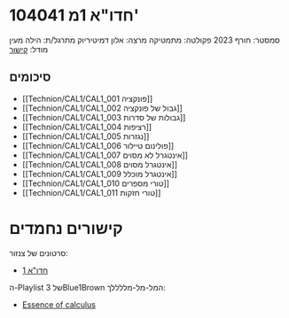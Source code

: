 # 104041 חדו"א 1מ'

סמסטר: חורף 2023
פקולטה: מתמטיקה
מרצה: אלון דמיטיריוק
מתרגל/ת: הילה מעין
מודל: [קישור](https://moodle2223.technion.ac.il/course/view.php?id=420)

## סיכומים
- [[Technion/CAL1/CAL1_001 פונקציה]]
- [[Technion/CAL1/CAL1_002 גבול של פונקציה]]
- [[Technion/CAL1/CAL1_003 גבולות של סדרות]]
- [[Technion/CAL1/CAL1_004 רציפות]]
- [[Technion/CAL1/CAL1_005 נגזרות]]
- [[Technion/CAL1/CAL1_006 פולינום טיילור]]
- [[Technion/CAL1/CAL1_007 אינטגרל לא מסוים]]
- [[Technion/CAL1/CAL1_008 אינטגרל מסוים]]
- [[Technion/CAL1/CAL1_009 אינטגרל מוכלל]]
- [[Technion/CAL1/CAL1_010 טורי מספרים]]
- [[Technion/CAL1/CAL1_011 טורי חזקות]]

# קישורים נחמדים

סרטונים של צנזור:
- [חדו"א 1](https://youtube.com/playlist?list=PL_UuaqZLiGeSWE57FPod7eCu2veCdZtSK)

ה-Playlist של 3Blue1Brown המל-מל-מללללך:
- [Essence of calculus](https://www.youtube.com/playlist?list=PLZHQObOWTQDMsr9K-rj53DwVRMYO3t5Yr)

